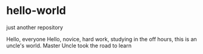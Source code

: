 # hello-world
just another repository

Hello, everyone Hello, novice, hard work, studying in the off hours, this is an uncle's world.
Master Uncle took the road to learn
